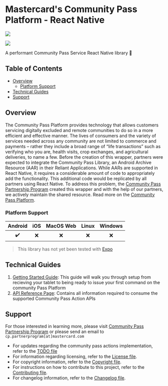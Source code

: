 # Mastercard's Community Pass Platform - React Native

[![](https://developer.mastercard.com/_/_/src/global/assets/svg/mcdev-logo-light.svg#gh-dark-mode-only)](https://developer.mastercard.com/)

[![](https://img.shields.io/badge/License-Apache%202.0-blue.svg)](./LICENSE)

A performant Community Pass Service React Native library 🚀

## Table of Contents

- [Overview](#overview)
  - [Platform Support](#platform-support)
- [Technical Guides](#technical-guides)
- [Support](#support)

## Overview <a name="overview"></a>

The Community Pass Platform provides technology that allows customers servicing digitally excluded and remote communities to do so in a more efficient and effective manner. The lives of consumers and the variety of services needed across any community are not limited to commerce and payments – rather they include a broad range of “life transactions” such as verifying who you are, health visits, crop exchanges, and agricultural deliveries, to name a few.
Before the creation of this wrapper, partners were expected to integrate the Community Pass Library, an Android Archive Resource (AAR) in their Reliant Applications. While AARs are supported in React Native, it requires a considerable amount of code to appropriately add the functionality. This additional code would be replicated by all partners using React Native.
To address this problem, the [Community Pass Partnership Program](https://developer.mastercard.com/product/partnership-program/documentation/) created this wrapper and with the help of our partners, we actively maintain the shared resource.
Read more on the [Community Pass Platform](https://developer.mastercard.com/product/community-pass-platform/documentation/).

### Platform Support <a name="platform-support"></a>

| Android | iOS | MacOS Web | Linux | Windows |
| :-----: | :-: | :-------: | :---: | :-----: |
|   ✔️    | ❌  |    ❌     |  ❌   |   ❌    |

> This library has not yet been tested with [Expo](https://expo.dev)

## Technical Guides <a name="technical-guides"></a>

1. [Getting Started Guide](docs/getting-started/README.md): This guide will walk you through setup from recieving your tablet to being ready to issue your first command on the community Pass Platform
2. [API Reference Page](docs/api-references/README.md): Contains all information required to consume the supported Community Pass Action APIs

## Support <a name="support"></a>

For those interested in learning more, please visit [Community Pass Partnership Program](https://developer.mastercard.com/product/partnership-program/documentation/) or please send an email to `cp.partnerprogram[at]mastercard.com`

- For updates regarding the community pass actions implementation, refer to the [TODO file](TODO.md)
- For information regarding licensing, refer to the [License file](LICENSE.md).
- For copyright information, refer to the [Copyright file](COPYRIGHT.md).
- For instructions on how to contribute to this project, refer to the [Contributing file](CONTRIBUTING.md).
- For changelog information, refer to the [Changelog file](CHANGELOG.md).
